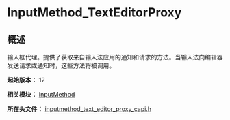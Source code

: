# InputMethod_TextEditorProxy

## 概述

输入框代理。提供了获取来自输入法应用的通知和请求的方法。当输入法向编辑器发送请求或通知时，这些方法将被调用。

**起始版本：** 12

**相关模块：** [InputMethod](capi-inputmethod.md)

**所在头文件：** [inputmethod_text_editor_proxy_capi.h](capi-inputmethod-text-editor-proxy-capi-h.md)

